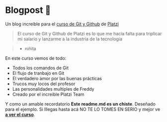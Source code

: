 # Blogpost 💚

Un blog increible para el [curso de Git y Github](https://platzi.com/cursos/git-github/  "curso de Git y Github") de [Platzi](https://platzi.com/ "Platzi")
> El curso de Git y Github de Platzi es lo que me hacia falta para triplicar mi salario y lanzarme a la industria de la tecnologia 

> - niñita

En este curso vemos de todo:
* Todos los comandos  de Git
* El flujo de tranbajo en Git
* El verdadero amor por las buenas prácticas
* Trucos muy locos del profesor
* Las personalidades multiples de Freddy
* Creado por el increible Platzi Team

Y como un amable recordatorio **Este readme.md es un chiste**. Deseñado para el ejemplo. Si lllegas hasta acá NO TE LO TOMES EN SERIO y mejor ve [**a ver el curso**](https://platzi.com/cursos/git-github/ "a ver el curso").